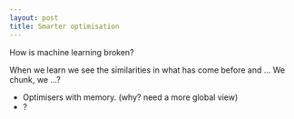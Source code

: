 ```yaml
---
layout: post
title: Smarter optimisation
---
```


How is machine learning broken?

When we learn we see the similarities in what has come before and ...
We chunk, we ...?


- Optimisers with memory. (why? need a more global view)
- ?
